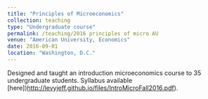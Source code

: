 ```yaml
---
title: "Principles of Microeconomics"
collection: teaching
type: "Undergraduate course"
permalink: /teaching/2016 principles of micro AU
venue: "American University, Economics"
date: 2016-09-01
location: "Washington, D.C."
---
```


Designed and taught an introduction microeconomics course to 35 undergraduate students.  Syllabus available [here])http://levyjeff.github.io/files/IntroMicroFall2016.pdf).